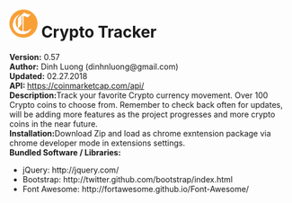 <html>
    <head>
    </head>
    <body>
        <h1><img src="/images/cryptocoin.png" style="width: 50px; height: 50px"> Crypto Tracker</h1>
        <div><b>Version:</b> 0.57</div>
        <div><b>Author:</b> Dinh Luong (dinhnluong@gmail.com)</div>
        <div><b>Updated:</b> 02.27.2018</div>
        <div><b>API: </b><a href="https://coinmarketcap.com/api/" target="blank">https://coinmarketcap.com/api/</a></div>
        <div><b>Description:</b>Track your favorite Crypto currency movement. Over 100 Crypto coins to choose from. Remember to check back often for updates, will be adding more features as the project progresses and more crypto coins in the near future. </div>
        <div><b>Installation:</b>Download Zip and load as chrome exntension package via chrome developer mode in extensions settings. </div>
        <div><b>Bundled Software / Libraries:</b></div>  
                 <div>
            <ul>
                <li>jQuery: http://jquery.com/</li>
                <li>Bootstrap: http://twitter.github.com/bootstrap/index.html</li>
                <li>Font Awesome: http://fortawesome.github.io/Font-Awesome/</li>
            </ul>
        </div>
   </body>
</html>
